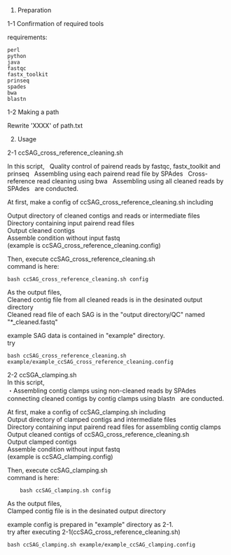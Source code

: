 1. Preparation

1-1 Confirmation of required tools

requirements:

	perl
	python
	java
	fastqc
	fastx_toolkit
	prinseq
	spades
	bwa
	blastn

1-2 Making a path

Rewrite 'XXXX' of path.txt


2. Usage

2-1 ccSAG_cross_reference_cleaning.sh

In this script,  
Quality control of pairend reads by fastqc, fastx_toolkit and prinseq  
Assembling using each pairend read file by SPAdes  
Cross-reference read cleaning using bwa  
Assembling using all cleaned reads by SPAdes  
are conducted.  

At first, make a config of ccSAG_cross_reference_cleaning.sh including

 Output directory of cleaned contigs and reads or intermediate files  
 Directory containing input pairend read files  
 Output cleaned contigs  
 Assemble condition without input fastq  
(example is ccSAG_cross_reference_cleaning.config)  

Then, execute ccSAG_cross_reference_cleaning.sh  
command is here:

	bash ccSAG_cross_reference_cleaning.sh config  

As the output files,  
 Cleaned contig file from all cleaned reads is in the desinated output directory  
 Cleaned read file of each SAG is in the "output directory/QC" named "*_cleaned.fastq"  

example SAG data is contained in "example" directory.  
try

	bash ccSAG_cross_reference_cleaning.sh example/example_ccSAG_cross_reference_cleaning.config  

2-2 ccSGA_clamping.sh  
In this script,  
 ・Assembling contig clamps using non-cleaned reads by SPAdes  
 connecting cleaned contigs by contig clamps using blastn  
are conducted.  

At first, make a config of ccSAG_clamping.sh including  
 Output directory of clamped contigs and intermediate files  
 Directory containing input pairend read files for assembling contig clamps  
 Output cleaned contigs of ccSAG_cross_reference_cleaning.sh  
 Output clamped contigs  
 Assemble condition without input fastq  
(example is ccSAG_clamping.config)  

Then, execute ccSAG_clamping.sh  
command is here:  

        bash ccSAG_clamping.sh config  

As the output files,  
 Clamped contig file is in the desinated output directory  

example config is prepared in "example" directory as 2-1.  
try after executing 2-1(ccSAG_cross_reference_cleaning.sh)  

	bash ccSAG_clamping.sh example/example_ccSAG_clamping.config  
